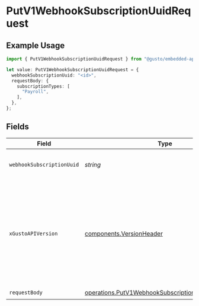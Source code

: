 # PutV1WebhookSubscriptionUuidRequest

## Example Usage

```typescript
import { PutV1WebhookSubscriptionUuidRequest } from "@gusto/embedded-api/models/operations/putv1webhooksubscriptionuuid.js";

let value: PutV1WebhookSubscriptionUuidRequest = {
  webhookSubscriptionUuid: "<id>",
  requestBody: {
    subscriptionTypes: [
      "Payroll",
    ],
  },
};
```

## Fields

| Field                                                                                                                                                                                                                        | Type                                                                                                                                                                                                                         | Required                                                                                                                                                                                                                     | Description                                                                                                                                                                                                                  |
| ---------------------------------------------------------------------------------------------------------------------------------------------------------------------------------------------------------------------------- | ---------------------------------------------------------------------------------------------------------------------------------------------------------------------------------------------------------------------------- | ---------------------------------------------------------------------------------------------------------------------------------------------------------------------------------------------------------------------------- | ---------------------------------------------------------------------------------------------------------------------------------------------------------------------------------------------------------------------------- |
| `webhookSubscriptionUuid`                                                                                                                                                                                                    | *string*                                                                                                                                                                                                                     | :heavy_check_mark:                                                                                                                                                                                                           | The webhook subscription UUID.                                                                                                                                                                                               |
| `xGustoAPIVersion`                                                                                                                                                                                                           | [components.VersionHeader](../../models/components/versionheader.md)                                                                                                                                                         | :heavy_minus_sign:                                                                                                                                                                                                           | Determines the date-based API version associated with your API call. If none is provided, your application's [minimum API version](https://docs.gusto.com/embedded-payroll/docs/api-versioning#minimum-api-version) is used. |
| `requestBody`                                                                                                                                                                                                                | [operations.PutV1WebhookSubscriptionUuidRequestBody](../../models/operations/putv1webhooksubscriptionuuidrequestbody.md)                                                                                                     | :heavy_check_mark:                                                                                                                                                                                                           | N/A                                                                                                                                                                                                                          |